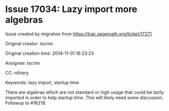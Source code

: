 # Issue 17034: Lazy import more algebras

Issue created by migration from https://trac.sagemath.org/ticket/17271

Original creator: tscrim

Original creation time: 2014-11-01 16:23:23

Assignee: tscrim

CC:  nthiery

Keywords: lazy import, startup time

There are algebras which are not standard or high usage that could be lazily imported in order to help startup time. This will likely need some discussion. Followup to #16219.
